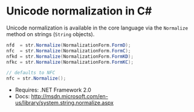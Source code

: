 # Unicode normalization in C\#

Unicode normalization is available in the core language via the `Normalize`
method on strings (`String` objects).

```csharp
nfd  = str.Normalize(NormalizationForm.FormD);
nfc  = str.Normalize(NormalizationForm.FormC);
nfkd = str.Normalize(NormalizationForm.FormKD);
nfkc = str.Normalize(NormalizationForm.FormKC);

// defaults to NFC
nfc = str.Normalize();
```

* Requires: .NET Framework 2.0
* Docs: http://msdn.microsoft.com/en-us/library/system.string.normalize.aspx
